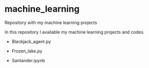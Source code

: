 # machine_learning
Repository with my machine learning projects

In this repository I available my machine learning projects and codes.

- Blackjack_agent.py

- Frozen_lake.py

- Santander.ipynb
